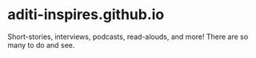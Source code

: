 # aditi-inspires.github.io
Short-stories, interviews, podcasts, read-alouds, and more! There are so many to do and see.
